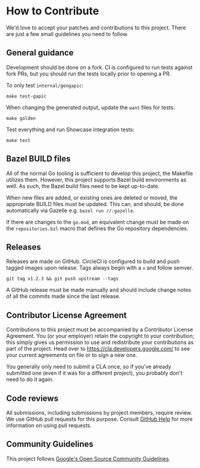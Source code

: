 # How to Contribute

We'd love to accept your patches and contributions to this project. There are
just a few small guidelines you need to follow.

## General guidance

Development should be done on a fork. CI is configured to run tests against fork PRs, but you should
run the tests locally prior to opening a PR.

To only test `internal/gengapic`:

    make test-gapic

When changing the generated output, update the `want` files for tests:

    make golden

Test everything and run Showcase integration tests:

    make test

## Bazel BUILD files

All of the normal Go tooling is sufficient to develop this project, the Makefile utilizes them.
However, this project supports Bazel build environments as well. As such, the Bazel build files need
to be kept up-to-date.

When new files are added, or existing ones are deleted or moved, the appropriate BUILD files must
be updated. This can, and should, be done automatically via Gazelle e.g. `bazel run //:gazelle`.

If there are changes to the `go.mod`, an equivalent change must be made on the `repositories.bzl`
macro that defines the Go repository dependencies.

## Releases

Releases are made on GitHub. CircleCI is configured to build and push tagged images upon release.
Tags always begin with a `v` and follow semver.

    git tag v1.2.3 && git push upstream --tags

A GitHub release must be made manually and should include change notes of all the commits made
since the last release.

## Contributor License Agreement

Contributions to this project must be accompanied by a Contributor License
Agreement. You (or your employer) retain the copyright to your contribution;
this simply gives us permission to use and redistribute your contributions as
part of the project. Head over to <https://cla.developers.google.com/> to see
your current agreements on file or to sign a new one.

You generally only need to submit a CLA once, so if you've already submitted one
(even if it was for a different project), you probably don't need to do it
again.

## Code reviews

All submissions, including submissions by project members, require review. We
use GitHub pull requests for this purpose. Consult
[GitHub Help](https://help.github.com/articles/about-pull-requests/) for more
information on using pull requests.

## Community Guidelines

This project follows [Google's Open Source Community
Guidelines](https://opensource.google.com/conduct/).
